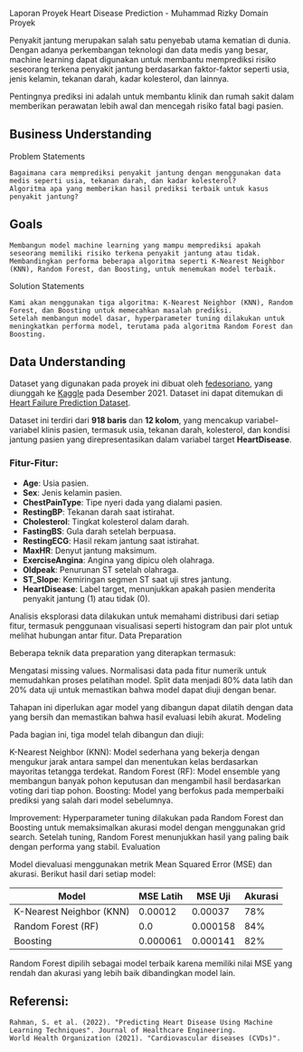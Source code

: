 Laporan Proyek Heart Disease Prediction - Muhammad Rizky
Domain Proyek

Penyakit jantung merupakan salah satu penyebab utama kematian di dunia. Dengan adanya perkembangan teknologi dan data medis yang besar, machine learning dapat digunakan untuk membantu memprediksi risiko seseorang terkena penyakit jantung berdasarkan faktor-faktor seperti usia, jenis kelamin, tekanan darah, kadar kolesterol, dan lainnya.

Pentingnya prediksi ini adalah untuk membantu klinik dan rumah sakit dalam memberikan perawatan lebih awal dan mencegah risiko fatal bagi pasien.

## Business Understanding
Problem Statements

    Bagaimana cara memprediksi penyakit jantung dengan menggunakan data medis seperti usia, tekanan darah, dan kadar kolesterol?
    Algoritma apa yang memberikan hasil prediksi terbaik untuk kasus penyakit jantung?

## Goals

    Membangun model machine learning yang mampu memprediksi apakah seseorang memiliki risiko terkena penyakit jantung atau tidak.
    Membandingkan performa beberapa algoritma seperti K-Nearest Neighbor (KNN), Random Forest, dan Boosting, untuk menemukan model terbaik.

Solution Statements

    Kami akan menggunakan tiga algoritma: K-Nearest Neighbor (KNN), Random Forest, dan Boosting untuk memecahkan masalah prediksi.
    Setelah membangun model dasar, hyperparameter tuning dilakukan untuk meningkatkan performa model, terutama pada algoritma Random Forest dan Boosting.

## Data Understanding


Dataset yang digunakan pada proyek ini dibuat oleh [fedesoriano](https://www.kaggle.com/fedesoriano), yang diunggah ke [Kaggle](https://www.kaggle.com/) pada Desember 2021. Dataset ini dapat ditemukan di [Heart Failure Prediction Dataset](https://www.kaggle.com/datasets/fedesoriano/heart-failure-prediction).

Dataset ini terdiri dari **918 baris** dan **12 kolom**, yang mencakup variabel-variabel klinis pasien, termasuk usia, tekanan darah, kolesterol, dan kondisi jantung pasien yang direpresentasikan dalam variabel target **HeartDisease**.

### Fitur-Fitur:
- **Age**: Usia pasien.
- **Sex**: Jenis kelamin pasien.
- **ChestPainType**: Tipe nyeri dada yang dialami pasien.
- **RestingBP**: Tekanan darah saat istirahat.
- **Cholesterol**: Tingkat kolesterol dalam darah.
- **FastingBS**: Gula darah setelah berpuasa.
- **RestingECG**: Hasil rekam jantung saat istirahat.
- **MaxHR**: Denyut jantung maksimum.
- **ExerciseAngina**: Angina yang dipicu oleh olahraga.
- **Oldpeak**: Penurunan ST setelah olahraga.
- **ST_Slope**: Kemiringan segmen ST saat uji stres jantung.
- **HeartDisease**: Label target, menunjukkan apakah pasien menderita penyakit jantung (1) atau tidak (0).

Analisis eksplorasi data dilakukan untuk memahami distribusi dari setiap fitur, termasuk penggunaan visualisasi seperti histogram dan pair plot untuk melihat hubungan antar fitur.
Data Preparation

Beberapa teknik data preparation yang diterapkan termasuk:

Mengatasi missing values.
Normalisasi data pada fitur numerik untuk memudahkan proses pelatihan model.
Split data menjadi 80% data latih dan 20% data uji untuk memastikan bahwa model dapat diuji dengan benar.

Tahapan ini diperlukan agar model yang dibangun dapat dilatih dengan data yang bersih dan memastikan bahwa hasil evaluasi lebih akurat.
Modeling

Pada bagian ini, tiga model telah dibangun dan diuji:

K-Nearest Neighbor (KNN): Model sederhana yang bekerja dengan mengukur jarak antara sampel dan menentukan kelas berdasarkan mayoritas tetangga terdekat.
Random Forest (RF): Model ensemble yang membangun banyak pohon keputusan dan mengambil hasil berdasarkan voting dari tiap pohon.
Boosting: Model yang berfokus pada memperbaiki prediksi yang salah dari model sebelumnya.

Improvement: Hyperparameter tuning dilakukan pada Random Forest dan Boosting untuk memaksimalkan akurasi model dengan menggunakan grid search. Setelah tuning, Random Forest menunjukkan hasil yang paling baik dengan performa yang stabil.
Evaluation

Model dievaluasi menggunakan metrik Mean Squared Error (MSE) dan akurasi. Berikut hasil dari setiap model:

   
| Model                   | MSE Latih  | MSE Uji    | Akurasi |
|-------------------------|------------|------------|---------|
| K-Nearest Neighbor (KNN) | 0.00012    | 0.00037    | 78%     |
| Random Forest (RF)       | 0.0        | 0.000158   | 84%     |
| Boosting                 | 0.000061   | 0.000141   | 82%     |

Random Forest dipilih sebagai model terbaik karena memiliki nilai MSE yang rendah dan akurasi yang lebih baik dibandingkan model lain.

## Referensi:

    Rahman, S. et al. (2022). "Predicting Heart Disease Using Machine Learning Techniques". Journal of Healthcare Engineering.
    World Health Organization (2021). "Cardiovascular diseases (CVDs)".
